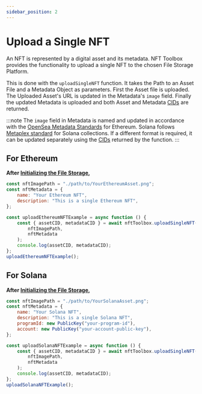 ```yaml
---
sidebar_position: 2
---
```


# Upload a Single NFT

An NFT is represented by a digital asset and its metadata. NFT Toolbox provides the functionality to
upload a single NFT to the chosen File Storage Platform.

This is done with the `uploadSingleNFT` function. It takes the Path to an Asset File and a Metadata Object
as parameters. First the Asset file is uploaded. The Uploaded Asset's URL is updated in the Metadata's `image`
field. Finally the updated Metadata is uploaded and both Asset and Metadata
[CIDs](https://docs.ipfs.tech/concepts/content-addressing/) are returned.

:::note
The `image` field in Metadata is named and updated in accordance with the
[OpenSea Metadata Standards](https://docs.opensea.io/docs/metadata-standards) for Ethereum.
Solana follows [Metaplex standard](https://developers.metaplex.com/token-metadata/token-standard) for Solana collections.
If a different format is required, it can be updated separately using the
[CIDs](https://docs.ipfs.tech/concepts/content-addressing/) returned by the function.
:::

## For Ethereum

**After [Initializing the File Storage](/docs/Upload/initializeFileStorage),**

```javascript
const nftImagePath = "./path/to/YourEthereumAsset.png";
const nftMetadata = {
	name: "Your Ethereum NFT",
	description: "This is a single Ethereum NFT",
};

const uploadEthereumNFTExample = async function () {
	const { assetCID, metadataCID } = await nftToolbox.uploadSingleNFT(
		nftImagePath,
		nftMetadata
	);
	console.log(assetCID, metadataCID);
};
uploadEthereumNFTExample();
```

## For Solana

**After [Initializing the File Storage](/docs/Upload/initializeFileStorage),**

```javascript
const nftImagePath = "./path/to/YourSolanaAsset.png";
const nftMetadata = {
	name: "Your Solana NFT",
	description: "This is a single Solana NFT",
    programId: new PublicKey("your-program-id"),
    account: new PublicKey("your-account-public-key"),
};

const uploadSolanaNFTExample = async function () {
	const { assetCID, metadataCID } = await nftToolbox.uploadSingleNFT(
		nftImagePath,
		nftMetadata
	);
	console.log(assetCID, metadataCID);
};
uploadSolanaNFTExample();
```
